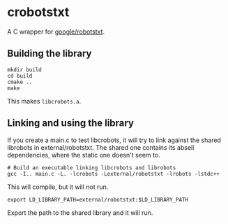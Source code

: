 # crobotstxt

A C wrapper for [google/robotstxt](github.com/google/robotstxt).

## Building the library

```
mkdir build
cd build
cmake ..
make
```

This makes `libcrobots.a`.

## Linking and using the library

If you create a main.c to test libcrobots, it will try to link against the
shared librobots in external/robotstxt. The shared one contains its abseil
dependencies, where the static one doesn't seem to.

```
# Build an executable linking libcrobots and librobots
gcc -I.. main.c -L. -lcrobots -Lexternal/robotstxt -lrobots -lstdc++
```

This will compile, but it will not run.

```
export LD_LIBRARY_PATH=external/robotstxt:$LD_LIBRARY_PATH
```

Export the path to the shared library and it will run.
